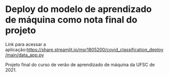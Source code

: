 # Deploy do modelo de aprendizado de máquina como nota final do projeto

Link para acessar a aplicação:https://share.streamlit.io/msr1805200/covid_classification_deploy/main/data_app.py

Projeto final do curso de verão de aprendizado de máquina da UFSC de 2021.
